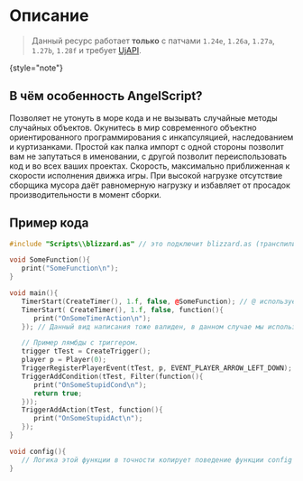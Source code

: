 # Описание

> Данный ресурс работает **только** с патчами `1.24e`, `1.26а`, `1.27a`, `1.27b`, `1.28f` и
> требует [UjAPI](https://xgm.guru/p/ujapi).
>
{style="note"}

## В чём особенность AngelScript?

<deflist>
<def title="Строгая статическая типизация">
Позволяет не утонуть в море кода и не вызывать случайные методы случайных объектов.
</def>
<def title="Возможность создавать свои объекты">
Окунитесь в мир современного объектно ориентированного программирования с инкапсуляцией, наследованием и куртизанками. 
</def>
<def title="Импорт">
Простой как палка импорт с одной стороны позволит вам не запутаться в именовании, с другой позволит переиспользовать код и во всех ваших проектах.
</def>
<def title="Скорость">
Скорость, максимально приближенная к скорости исполнения движка игры. При высокой нагрузке отсутствие сборщика мусора даёт равномерную нагрузку и избавляет от просадок производительности в момент сборки. 
</def>
</deflist>

## Пример кода

```C++
#include "Scripts\\blizzard.as" // это подключит blizzard.as (транспилированный blizzard.j) в проект.

void SomeFunction(){
   print("SomeFunction\n");
}

void main(){
   TimerStart(CreateTimer(), 1.f, false, @SomeFunction); // @ используется для создания делегата, в данном случае ссылки на функцию.
   TimerStart( CreateTimer(), 1.f, false, function(){
      print("OnSomeTimerAction\n");
   }); // Данный вид написания тоже валиден, в данном случае мы используем лямбду (анонимную функцию).

   // Пример лямбды с триггером.
   trigger tTest = CreateTrigger();
   player p = Player(0);
   TriggerRegisterPlayerEvent(tTest, p, EVENT_PLAYER_ARROW_LEFT_DOWN); // ConvertPlayerEvent(261)
   TriggerAddCondition(tTest, Filter(function(){
      print("OnSomeStupidCond\n");
      return true;
   }));
   TriggerAddAction(tTest, function(){
      print("OnSomeStupidAct\n");
   });
}

void config(){
   // Логика этой функции в точности копирует поведение функции config в Jass, потому тут показывать нечего.
}
```
